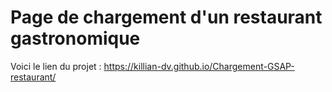 # Page de chargement d'un restaurant gastronomique

Voici le lien du projet : https://killian-dv.github.io/Chargement-GSAP-restaurant/